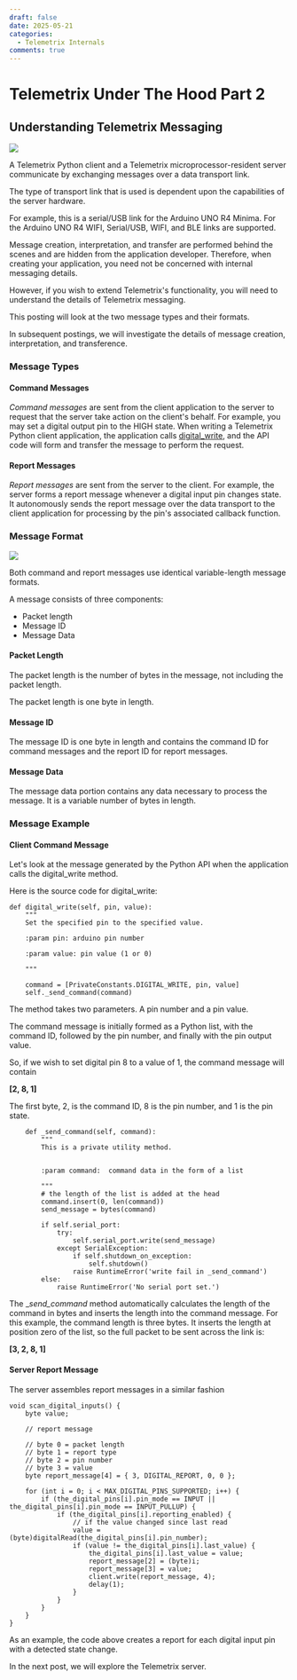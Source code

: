```yaml
---
draft: false
date: 2025-05-21
categories:
  - Telemetrix Internals
comments: true
---
```


# Telemetrix Under The Hood Part 2




## Understanding Telemetrix Messaging

![](../assets/images/tmx.png)

A Telemetrix Python client and a Telemetrix microprocessor-resident server communicate
by exchanging messages over a data transport link. 

The type of transport link that is used is dependent upon the capabilities
of the server hardware.

For example, this is a serial/USB link for the Arduino UNO R4 Minima. 
For the Arduino UNO R4 WIFI, Serial/USB, WIFI, and BLE links are supported.

Message creation, interpretation, and transfer are performed behind 
the scenes and are hidden from the application developer. Therefore, 
when creating your application, you need not be concerned with internal messaging details.

However, if you wish to extend Telemetrix's functionality, 
you will need to understand the details of Telemetrix messaging.

This posting will look at the two message types and their formats.

<!-- more -->


In subsequent postings, we will investigate the details of 
message creation, interpretation, and transference.




### Message Types

#### Command Messages

_Command messages_ are sent from the client application to the server to 
request that the server take action on the client's behalf. For example, 
you may set a digital output pin to the HIGH state.
When writing a Telemetrix Python client application, the application 
calls
[digital_write](https://mryslab.github.io/telemetrix-uno-r4/telemetrix_minima_reference/#telemetrix_uno_r4_minima.TelemetrixUnoR4Minima.digital_write),
and the API code will form and transfer the message to perform the request.

#### Report Messages
_Report messages_ are sent from the server to the client. For example, 
the server forms a report message whenever a digital input pin changes state.  
It autonomously sends the report message over the data transport to the 
client application for processing by the pin's associated callback function.


### Message Format


![](../assets/images/msg_frames.png)


Both command and report messages use identical variable-length message formats. 

A message consists of three components:

* Packet length
* Message ID
* Message Data


#### Packet Length

The packet length is the number of bytes in the message, not including the
packet length.

The packet length is one byte in length.

#### Message ID 

The message ID is one byte in length and contains the command ID 
for command messages and the 
report ID for report messages.

#### Message Data
The message data portion contains any data necessary to 
process the message.  It is a variable number of bytes in length.

### Message Example

#### Client Command Message

Let's look at the message generated by the Python API when the application
calls the digital_write method.

Here is the source code for digital_write:

```aiignore
def digital_write(self, pin, value):
    """
    Set the specified pin to the specified value.

    :param pin: arduino pin number

    :param value: pin value (1 or 0)

    """

    command = [PrivateConstants.DIGITAL_WRITE, pin, value]
    self._send_command(command)
```

The method takes two parameters. A pin number and a pin value.

The command message is initially formed as a Python list,
with the command ID, followed by the pin number, and finally 
with the pin output value.

So, if we wish to set digital pin 8 to a value of 1, the command message will contain

**[2, 8, 1]**

The first byte, 2, is the command ID, 8 is the pin number, and 1 is the pin state.

```aiignore
    def _send_command(self, command):
        """
        This is a private utility method.


        :param command:  command data in the form of a list

        """
        # the length of the list is added at the head
        command.insert(0, len(command))
        send_message = bytes(command)

        if self.serial_port:
            try:
                self.serial_port.write(send_message)
            except SerialException:
                if self.shutdown_on_exception:
                    self.shutdown()
                raise RuntimeError('write fail in _send_command')
        else:
            raise RuntimeError('No serial port set.')
```

The __send_command_ method automatically calculates the length of the command in bytes 
and inserts the length into the command message. For this example, the command length 
is three bytes. It inserts the length at position zero of the list, so the full packet
to be sent across the link is:

**[3, 2, 8, 1]**

#### Server Report Message
The server assembles report messages in a similar fashion

```aiignore
void scan_digital_inputs() {
    byte value;

    // report message

    // byte 0 = packet length
    // byte 1 = report type
    // byte 2 = pin number
    // byte 3 = value
    byte report_message[4] = { 3, DIGITAL_REPORT, 0, 0 };

    for (int i = 0; i < MAX_DIGITAL_PINS_SUPPORTED; i++) {
        if (the_digital_pins[i].pin_mode == INPUT || the_digital_pins[i].pin_mode == INPUT_PULLUP) {
            if (the_digital_pins[i].reporting_enabled) {
                // if the value changed since last read
                value = (byte)digitalRead(the_digital_pins[i].pin_number);
                if (value != the_digital_pins[i].last_value) {
                    the_digital_pins[i].last_value = value;
                    report_message[2] = (byte)i;
                    report_message[3] = value;
                    client.write(report_message, 4);
                    delay(1);
                }
            }
        }
    }
}
```

As an example, the code above creates a report for each digital input pin with a detected
state change.

In the next post, we will explore the Telemetrix server.





